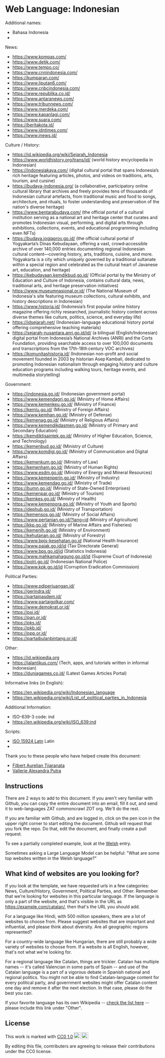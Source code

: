 # Web Language: Indonesian

Additional names:
- Bahasa Indonesia
- 

News:
- https://www.kompas.com/
- https://www.detik.com/
- https://www.tempo.co/
- https://www.cnnindonesia.com/ 
- https://kumparan.com/ 
- https://www.liputan6.com/
- https://www.cnbcindonesia.com/
- https://www.republika.co.id/ 
- https://www.antaranews.com/ 
- https://www.tribunnews.com/
- https://www.merdeka.com/
- https://www.kapanlagi.com/
- https://www.suara.com/
- https://beritakota.id/
- https://www.idntimes.com/ 
- https://www.inews.id/

Culture / History:
- https://id.wikipedia.org/wiki/Sejarah_Indonesia 
- https://www.worldhistory.org/trans/id/ (world history encyclopedia in Indonesian)
- https://indonesiakaya.com/ (digital cultural portal that spans Indonesia’s rich heritage featuring articles, photos, and videos on traditions, arts, tourism, and cuisine)
- https://budaya-indonesia.org/ (a collaborative, participatory online cultural library that archives and freely provides tens of thousands of Indonesian cultural artefacts, from traditional music and food to songs, architecture, and rituals, to foster understanding and preservation of the nation's diverse heritage)
- https://www.bentarabudaya.com/ (the official portal of a cultural institution serving as a national art and heritage center that curates and promotes Indonesian visual, performing, and digital arts through exhibitions, collections, events, and educational programming including even NFTs)
- https://budaya.jogjaprov.go.id/ (the official cultural portal of Yogyakarta’s Dinas Kebudayaan, offering a vast, crowd‑accessible archive of over 140,000 entries documenting regional Indonesian cultural content—covering history, arts, traditions, cuisine, and more. Yogyakarta is a city which uniquely governed by a traditional sultanate within a special region and celebrated as the cultural heart of Javanese art, education, and heritage)
- https://kebudayaan.kemdikbud.go.id/ (Official portal by the Ministry of Education and Culture of Indonesia, contains cultural data, news, traditional arts, and heritage preservation initiatives)
- https://www.museumnasional.or.id/ (The National Museum of Indonesia's site featuring museum collections, cultural exhibits, and history descriptions in Indonesian)
- https://www.historia.id/ (Indonesia’s first popular online history magazine offering richly researched, journalistic history content across diverse themes like culture, politics, science, and everyday life)
- https://idsejarah.net/ (Indonesian-language educational history portal offering comprehensive teaching materials)
- https://sejarah-nusantara.anri.go.id/id/ (a bilingual (English/Indonesian) digital portal from Indonesia’s National Archives (ANRI) and the Corts Foundation, providing searchable access to over 100,000 documents and transcriptions from the 17th-18th century VOC archives)
- https://komunitashistoria.id/ (Indonesian non-profit and social movement founded in 2003 by historian Asep Kambali, dedicated to promoting Indonesian nationalism through engaging history and culture education programs including walking tours, heritage events, and multimedia storytelling)

Government:
- https://indonesia.go.id/ (Indonesian government portal)
- https://www.kemendagri.go.id/ (Ministry of Home Affairs)
- https://www.kemenkeu.go.id/ (Ministry of Finance)
- https://kemlu.go.id/ (Ministry of Foreign Affairs)
- https://www.kemhan.go.id/ (Ministry of Defense)
- https://kemenag.go.id/ (Ministry of Religious Affairs)
- https://www.kemendikdasmen.go.id/ (Ministry of Primary and Secondary Education)
- https://kemdiktisaintek.go.id/ (Ministry of Higher Education, Science, and Technology)
- https://kemenbud.go.id/ (Ministry of Culture)
- https://www.komdigi.go.id/ (Ministry of Communication and Digital Affairs)
- https://kemenkum.go.id/ (Ministry of Law)
- https://kemenham.go.id/ (Ministry of Human Rights)
- https://www.esdm.go.id/ (Ministry of Energy and Mineral Resources)
- https://www.kemenperin.go.id/ (Ministry of Industry)
- https://www.kemendag.go.id/ (Ministry of Trade)
- https://bumn.go.id/ (Ministry of State-Owned Enterprises)
- https://kemenpar.go.id/ (Ministry of Tourism)
- https://kemkes.go.id/ (Ministry of Health)
- https://www.kemenpora.go.id/ (Ministry of Youth and Sports)
- https://dephub.go.id/ (Ministry of Transportation)
- https://kemensos.go.id/ (Ministry of Social Affairs)
- https://www.pertanian.go.id/?lang=id (Ministry of Agriculture)
- https://kkp.go.id/ (Ministry of Marine Affairs and Fisheries)
- https://kemenlh.go.id/ (Ministry of Environment)
- https://kehutanan.go.id/ (Ministry of Forestry)
- https://www.bpjs-kesehatan.go.id (National Health Insurance)
- https://www.pajak.go.id/id (Tax Directorate General)
- https://www.bps.go.id/id (Statistics Indonesia)
- https://www.mahkamahagung.go.id/id (Supreme Court of Indonesia)
- https://polri.go.id/ (Indonesian National Police)
- https://www.kpk.go.id/id (Corruption Eradication Commission)

Political Parties:
- https://www.pdiperjuangan.id/ 
- https://gerindra.id/ 
- https://partainasdem.id/ 
- https://www.partaigolkar.com/ 
- https://www.demokrat.or.id/
- https://psi.id/
- https://pan.or.id/ 
- https://pks.id/ 
- https://pkb.id/ 
- https://ppp.or.id/ 
- https://partaibulanbintang.or.id/ 


Other:
- https://id.wikipedia.org
- https://jalantikus.com/ (Tech, apps, and tutorials written in informal Indonesian)
- https://duniagames.co.id/ (Latest Games Articles Portal)

Informative links (in English):
- https://en.wikipedia.org/wiki/Indonesian_language
- https://en.wikipedia.org/wiki/List_of_political_parties_in_Indonesia

Additional Information:
- ISO-639-3 code: ind
- https://en.wikipedia.org/wiki/ISO_639:ind

Scripts:
- <a href="https://en.wikipedia.org/wiki/ISO_15924">ISO 15924 Latn</a> Latin
- 

Thank you to these people who have helped create this document:
- [Filbert Aurelian Tjiaranata](https://github.com/FilbertAT)
- [Vallerie Alexandra Putra](https://github.com/valleriee) 

## Instructions

There are 2 ways to add to this document. If you aren't very familiar
with Github, you can copy the entire document into an email, fill it
out, and send it to web-languages ZAT commoncrawl ZOT org. We'll do the rest.

If you are familiar with Github, and are logged in, click on the pen
icon in the upper right corner to start editing the document.
Github will request that you fork the repo. Do that, edit the
document, and finally create a pull request.

To see a partially completed example, look at the
[Welsh](../living/welsh.md) entry.

Sometimes asking a Large Language Model can be helpful: "What are some
top websites written in the Welsh language?"

## What kind of websites are you looking for?

If you look at the template, we have requested urls in a few
categories: News, Culture/History, Government, Political Parties, and
Other. Remember that we're looking for websites in this particular
language. If the language is only a part of the website, and that's
visible in the URL as https://example.com/catalan/, then that's the
URL you should add.

For a language like Hindi, with 500 million speakers, there are a lot
of websites to choose from. Please suggest websites that are important
and influential, and please think about diversity. Are all geographic
regions represented?

For a country-wide language like Hungarian, there are still probably a
wide variety of websites to choose from. If a website is all English,
however, that's not what we're looking for.

For a regional language like Catalan, things are trickier. Catalan has
multiple names -- it's called Valencian in some parts of Spain -- and
use of the Catalan language is a part of a vigorous debate in Spanish
national and regional politics. You might not be able to find
Catalan-language content for every political party, and government
websites might offer Catalan content one day and remove it after
the next election. In that case, please do the best you can.

If your favorite language has its own Wikipedia -- [check the list here](https://en.wikipedia.org/wiki/List_of_Wikipedias) --
please include this link under "Other".

## License

<p xmlns:cc="http://creativecommons.org/ns#" >This work is marked with <a href="https://creativecommons.org/publicdomain/zero/1.0/?ref=chooser-v1" target="_blank" rel="license noopener noreferrer" style="display:inline-block;">CC0 1.0<img style="height:22px!important;margin-left:3px;vertical-align:text-bottom;" src="https://mirrors.creativecommons.org/presskit/icons/cc.svg?ref=chooser-v1" alt=""><img style="height:22px!important;margin-left:3px;vertical-align:text-bottom;" src="https://mirrors.creativecommons.org/presskit/icons/zero.svg?ref=chooser-v1" alt=""></a></p>

By editing this file, contributers are agreeing to release their contributions under the CC0 license.
